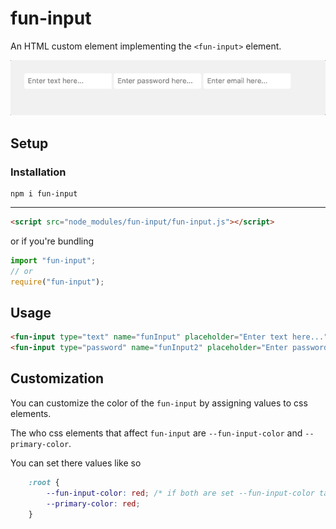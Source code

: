 # fun-input
An HTML custom element implementing the `<fun-input>` element.

![fun-input in action](https://github.com/Kiricon/fun-input/raw/master/screencapture.gif)

## Setup

### Installation
```
npm i fun-input
```

---

```Html
<script src="node_modules/fun-input/fun-input.js"></script>
```
or if you're bundling
```Javascript
import "fun-input";
// or
require("fun-input");
```


## Usage
```HTML
<fun-input type="text" name="funInput" placeholder="Enter text here..."></fun-input>
<fun-input type="password" name="funInput2" placeholder="Enter password here..."></fun-input>
```


## Customization
You can customize the color of the `fun-input` by assigning values to css elements. 

The who css elements that affect `fun-input` are `--fun-input-color` and `--primary-color`.

You can set there values like so

```CSS
    :root {
        --fun-input-color: red; /* if both are set --fun-input-color takes precedence */
        --primary-color: red; 
    }
```
